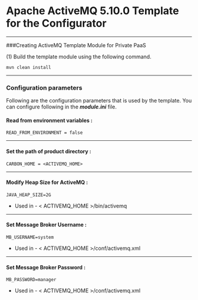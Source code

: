 # Apache ActiveMQ 5.10.0 Template for the Configurator
---


###Creating ActiveMQ Template Module for Private PaaS

(1) Build the template module using the following command.

```
mvn clean install
```

---
### Configuration parameters
Following are the configuration parameters that is used by the template.
You can configure following in the ***module.ini*** file.

#### Read from environment variables :


    READ_FROM_ENVIRONMENT = false
 

---

#### Set the path of product directory :

    CARBON_HOME = <ACTIVEMQ_HOME>

---------------------------------------------------------------------------------------

#### Modify Heap Size for ActiveMQ : 

    JAVA_HEAP_SIZE=2G

* Used in - < ACTIVEMQ_HOME >/bin/activemq

---

#### Set Message Broker Username :

    MB_USERNAME=system

* Used in - < ACTIVEMQ_HOME >/conf/activemq.xml

---
        
#### Set Message Broker Password :

    MB_PASSWORD=manager

* Used in - < ACTIVEMQ_HOME >/conf/activemq.xml

